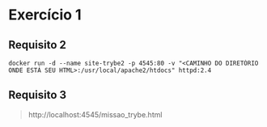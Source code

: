 # Exercício 1

## **Requisito 2**

```console
docker run -d --name site-trybe2 -p 4545:80 -v "<CAMINHO DO DIRETÓRIO ONDE ESTÁ SEU HTML>:/usr/local/apache2/htdocs" httpd:2.4
```
<!-- docker container run -d --name site-trybe2 -p 4545:80 -v "/home/milene/docker/meu-site:/usr/local/apache2/htdocs" httpd:2.4 -->

## **Requisito 3**

> http://localhost:4545/missao_trybe.html

